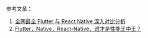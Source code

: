参考文章：

1. [全网最全 Flutter 与 React Native 深入对比分析](https://zhuanlan.zhihu.com/p/70070316)
2. [Flutter，Native，React-Native，谁才是性能王中王？](https://zhuanlan.zhihu.com/p/132413139)
